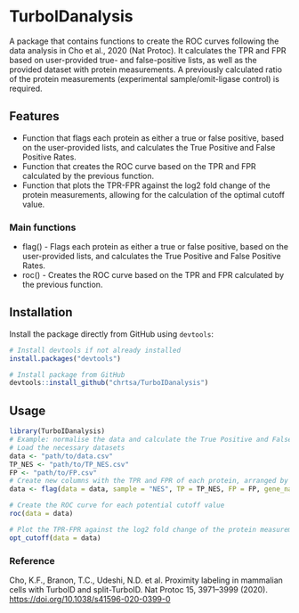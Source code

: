 # TurboIDanalysis
A package that contains functions to create the ROC curves following the data analysis in Cho et al., 2020 (Nat Protoc). It calculates the TPR and FPR based on user-provided true- and false-positive lists, as well as the provided dataset with protein measurements. A previously calculated ratio of the protein measurements (experimental sample/omit-ligase control) is required.

## Features
- Function that flags each protein as either a true or false positive, based on the user-provided lists, and calculates the True Positive and False Positive Rates.
- Function that creates the ROC curve based on the TPR and FPR calculated by the previous function.
- Function that plots the TPR-FPR against the log2 fold change of the protein measurements, allowing for the calculation of the optimal cutoff value.

### Main functions
- flag() - Flags each protein as either a true or false positive, based on the user-provided lists, and calculates the True Positive and False Positive Rates.
- roc() - Creates the ROC curve based on the TPR and FPR calculated by the previous function.

## Installation

Install the package directly from GitHub using `devtools`:

```R
# Install devtools if not already installed
install.packages("devtools")

# Install package from GitHub
devtools::install_github("chrtsa/TurboIDanalysis")
```

## Usage
```R
library(TurboIDanalysis)
# Example: normalise the data and calculate the True Positive and False Positive Rates for all proteins detected in the experiment
# Load the necessary datasets
data <- "path/to/data.csv"
TP_NES <- "path/to/TP_NES.csv"
FP <- "path/to/FP.csv"
# Create new columns with the TPR and FPR of each protein, arranged by descending order according to their levels of enrichment in the experimenta sample compared to the omitted-ligase control
data <- flag(data = data, sample = "NES", TP = TP_NES, FP = FP, gene_name = "gene_name", ratio = "NES", TP_flag = "NES_TP")

# Create the ROC curve for each potential cutoff value
roc(data = data)

# Plot the TPR-FPR against the log2 fold change of the protein measurements to determine the optimal cutoff value
opt_cutoff(data = data)
```

### Reference
Cho, K.F., Branon, T.C., Udeshi, N.D. et al. Proximity labeling in mammalian cells with TurboID and split-TurboID. Nat Protoc 15, 3971–3999 (2020). https://doi.org/10.1038/s41596-020-0399-0